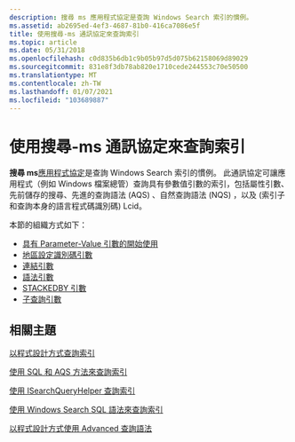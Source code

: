 ```yaml
---
description: 搜尋 ms 應用程式協定是查詢 Windows Search 索引的慣例。
ms.assetid: ab2695ed-4ef3-4687-81b0-416ca7086e5f
title: 使用搜尋-ms 通訊協定來查詢索引
ms.topic: article
ms.date: 05/31/2018
ms.openlocfilehash: c0d835b6db1c9b05b97d5d075b62158069d89029
ms.sourcegitcommit: 831e8f3db78ab820e1710cede244553c70e50500
ms.translationtype: MT
ms.contentlocale: zh-TW
ms.lasthandoff: 01/07/2021
ms.locfileid: "103689887"
---
```

# <a name="querying-the-index-with-the-search-ms-protocol"></a>使用搜尋-ms 通訊協定來查詢索引

**搜尋 ms**[應用程式協定](/previous-versions/windows/internet-explorer/ie-developer/platform-apis/aa767916(v=vs.85))是查詢 Windows Search 索引的慣例。   此通訊協定可讓應用程式（例如 Windows 檔案總管）查詢具有參數值引數的索引，包括屬性引數、先前儲存的搜尋、先進的查詢語法 (AQS) 、自然查詢語法 (NQS) ，以及 (索引子和查詢本身的語言程式碼識別碼) Lcid。

本節的組織方式如下：

-   [具有 Parameter-Value 引數的開始使用](getting-started-with-parameter-value-arguments.md)
-   [地區設定識別碼引數](-search-3x-wds-qryidx-localeidentifiers.md)
-   [連結引數](-search-3x-wds-qryidx-crumb.md)
-   [語法引數](-search-3x-wds-qryidx-syntaxargument.md)
-   [STACKEDBY 引數](-search-3x-wds-qryidx-stackedby.md)
-   [子查詢引數](-search-3x-wds-qryidx-subquery.md)

## <a name="related-topics"></a>相關主題

<dl> <dt>

[以程式設計方式查詢索引](-search-3x-wds-qryidx-overview.md)
</dt> <dt>

[使用 SQL 和 AQS 方法來查詢索引](-search-3x-wds-qryidx-overview.md)
</dt> <dt>

[使用 ISearchQueryHelper 查詢索引](-search-3x-wds-qryidx-searchqueryhelper.md)
</dt> <dt>

[使用 Windows Search SQL 語法來查詢索引](-search-sql-windowssearch-entry.md)
</dt> <dt>

[以程式設計方式使用 Advanced 查詢語法](-search-3x-advancedquerysyntax.md)
</dt> </dl>

 

 
